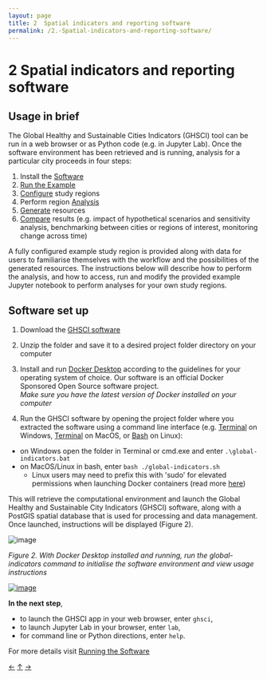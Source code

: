 ```yaml
---
layout: page
title: 2  Spatial indicators and reporting software
permalink: /2.-Spatial-indicators-and-reporting-software/
---
```

# 2  Spatial indicators and reporting software


## Usage in brief

The Global Healthy and Sustainable Cities Indicators (GHSCI) tool can be run in a web browser or as Python code (e.g. in Jupyter Lab).  Once the software environment has been retrieved and is running, analysis for a particular city proceeds in four steps:


1. Install the [Software](./2.-Spatial-indicators-and-reporting-software#software-set-up)
2. [Run the Example](./4.-Analysis-&-Generate-Resources#running-an-example)
3. [Configure](./4.-Analysis-&-Generate-Resources#configuration) study regions 
4. Perform region [Analysis](./4.-Analysis-&-Generate-Resources#analysis) 
5. [Generate](./4.-Analysis-&-Generate-Resources#generate) resources
6. [Compare](./4.-Analysis-&-Generate-Resources#compare) results (e.g. impact of hypothetical scenarios and sensitivity analysis, benchmarking between cities or regions of interest, monitoring change across time)

A fully configured example study region is provided along with data for users to familiarise themselves with the workflow and the possibilities of the generated resources.  The instructions below will describe how to perform the analysis, and how to access, run and modify the provided example Jupyter notebook to perform analyses for your own study regions.

## Software set up

1. Download  the [GHSCI software](https://github.com/healthysustainablecities/global-indicators/archive/refs/heads/main.zip) 
2. Unzip the folder and save it to a desired project folder directory on your computer
3. Install and run [Docker Desktop](https://docs.docker.com/desktop/) according to the guidelines for your operating system of choice.  Our software is an official Docker Sponsored Open Source software project.     
_Make sure you have the latest version of Docker installed on your computer_           

4. Run the GHSCI software by opening the project folder where you extracted the software using a command line interface (e.g.  [Terminal](https://aka.ms/terminal) on Windows, [Terminal](https://support.apple.com/en-au/guide/terminal/apd5265185d-f365-44cb-8b09-71a064a42125/mac) on MacOS, or [Bash](https://www.gnu.org/software/bash/) on Linux):
  - on Windows open the folder in Terminal or cmd.exe and enter `.\global-indicators.bat`
  - on MacOS/Linux in bash, enter `bash ./global-indicators.sh`
    - Linux users may need to prefix this with 'sudo' for elevated permissions when launching Docker containers (read more [here](https://docs.docker.com/engine/install/linux-postinstall))

This will retrieve the computational environment and launch the Global Healthy and Sustainable City Indicators (GHSCI) software, along with a PostGIS spatial database that is used for processing and data management.  Once launched, instructions will be displayed (Figure 2).

![image](https://github.com/healthysustainablecities/global-indicators/assets/12984626/5192ad35-9418-4527-8e55-0316dec5bc62)

*Figure 2. With Docker Desktop installed and running, run the global-indicators command to initialise the software environment and view usage instructions*

[![image](https://github.com/user-attachments/assets/2e6166f2-7dff-40d1-963a-df82608ed583)](https://youtu.be/6io0lVMFvVY?si=vjmaipxsnM5sl5rS)   
 

**In the next step**,   
* to launch the GHSCI app in your web browser, enter `ghsci`,    
* to launch Jupyter Lab in your browser, enter `lab`,    
* for command line or Python directions, enter `help`.    

For more details visit [Running the Software](./3.-Running-the-Software)

[&larr;](./1.-Policy-Indicators) [&uarr;]() [&rarr;](./3.-Running-the-Software)